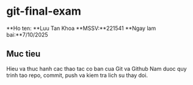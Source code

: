 # git-final-exam 
**Ho ten: **Luu Tan Khoa
**MSSV:**221541
**Ngay lam bai:**7/10/2025
## Muc tieu 
Hieu va thuc hanh cac thao tac co ban cua Git va Github
Nam duoc quy trinh tao repo, commit, push va kiem tra lich su thay doi.
